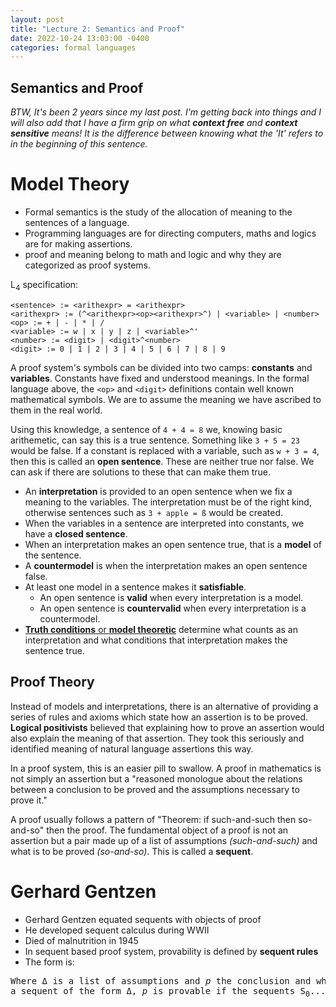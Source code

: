 ```yaml
---
layout: post
title: "Lecture 2: Semantics and Proof"
date: 2022-10-24 13:03:00 -0400
categories: formal languages
---
```


## Semantics and Proof

*BTW, It's been 2 years since my last post. I'm getting back into things and I will also add that I have a firm grip on what **context free** and **context sensitive** means! It is the difference between knowing what the 'It' refers to in the beginning of this sentence.*

# Model Theory

- Formal semantics is the study of the allocation of meaning to the sentences of a language.
- Programming languages are for directing computers, maths and logics are for making assertions.
- proof and meaning belong to math and logic and why they are categorized as proof systems.

L<sub>4</sub> specification:

```
<sentence> := <arithexpr> = <arithexpr>
<arithexpr> := (^<arithexpr><op><arithexpr>^) | <variable> | <number>
<op> := + | - | * | /
<variable> := w | x | y | z | <variable>^'
<number> := <digit> | <digit>^<number>
<digit> := 0 | 1 | 2 | 3 | 4 | 5 | 6 | 7 | 8 | 9
```

A proof system's symbols can be divided into two camps: **constants** and **variables**. Constants have fixed and understood meanings. In the formal language above, the `<op>` and `<digit>` definitions contain well known mathematical symbols. We are to assume the meaning we have ascribed to them in the real world.

Using this knowledge, a sentence of `4 + 4 = 8` we, knowing basic arithemetic, can say this is a true sentence. Something like `3 + 5 = 23` would be false. If a constant is replaced with a variable, such as `w + 3 = 4`, then this is called an **open sentence**. These are neither true nor false. We can ask if there are solutions to these that can make them true.

- An **interpretation** is provided to an open sentence when we fix a meaning to the variables. The interpretation must be of the right kind, otherwise sentences such as `3 + apple = ß` would be created.
- When the variables in a sentence are interpreted into constants, we have a **closed sentence**.
- When an interpretation makes an open sentence true, that is a **model** of the sentence.
- A **countermodel** is when the interpretation makes an open sentence false.
- At least one model in a sentence makes it **satisfiable**.
  - An open sentence is **valid** when every interpretation is a model.
  - An open sentence is **countervalid** when every interpretation is a countermodel.
- [**Truth conditions** or **model theoretic**](https://en.wikipedia.org/wiki/Proof-theoretic_semantics) determine what counts as an interpretation and what conditions that interpretation makes the sentence true.

## Proof Theory

Instead of models and interpretations, there is an alternative of providing a series of rules and axioms which state how an assertion is to be proved. **Logical positivists** believed that explaining how to prove an assertion would also explain the meaning of that assertion. They took this seriously and identified meaning of natural language assertions this way.

In a proof system, this is an easier pill to swallow. A proof in mathematics is not simply an assertion but a "reasoned monologue about the relations between a conclusion to be proved and the assumptions necessary to prove it."

A proof usually follows a pattern of "Theorem: if such-and-such then so-and-so" then the proof. The fundamental object of a proof is not an assertion but a pair made up of a list of assumptions *(such-and-such)* and what is to be proved *(so-and-so)*. This is called a **sequent**.

# Gerhard Gentzen
- Gerhard Gentzen equated sequents with objects of proof
- He developed sequent calculus during WWII
- Died of malnutrition in 1945
- In sequent based proof system, provability is defined by **sequent rules**
- The form is: 

<pre>Where Δ is a list of assumptions and <i>p</i> the conclusion and where n ≥ 0;
a sequent of the form Δ, <i>p</i> is provable if the sequents S<sub>0</sub>....S<sub>n</sub> are provable.</pre>

